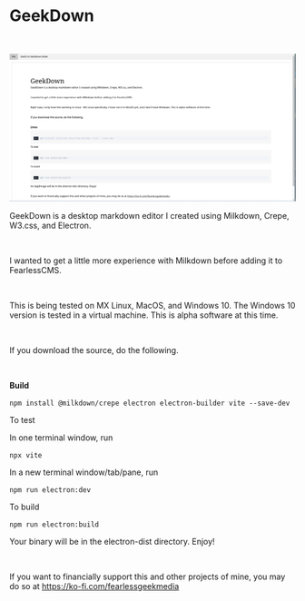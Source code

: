 # GeekDown

<br />

![1.00](geekdown-window.png)

GeekDown is a desktop markdown editor I created using Milkdown, Crepe, W3.css, and Electron.&#x20;

<br />

I wanted to get a little more experience with Milkdown before adding it to FearlessCMS.&#x20;

<br />

This is being tested on MX Linux, MacOS, and Windows 10. The Windows 10 version is tested in a virtual machine. This is alpha software at this time.

<br />

If you download the source, do the following.

<br />

**Build**

```
npm install @milkdown/crepe electron electron-builder vite --save-dev
```

To test

In one terminal window, run
```
npx vite
```

In a new terminal window/tab/pane, run

```
npm run electron:dev
```

To build

```
npm run electron:build
```

Your binary will be in the electron-dist directory. Enjoy!

<br />

If you want to financially support this and other projects of mine, you may do so at <https://ko-fi.com/fearlessgeekmedia>

<br />
